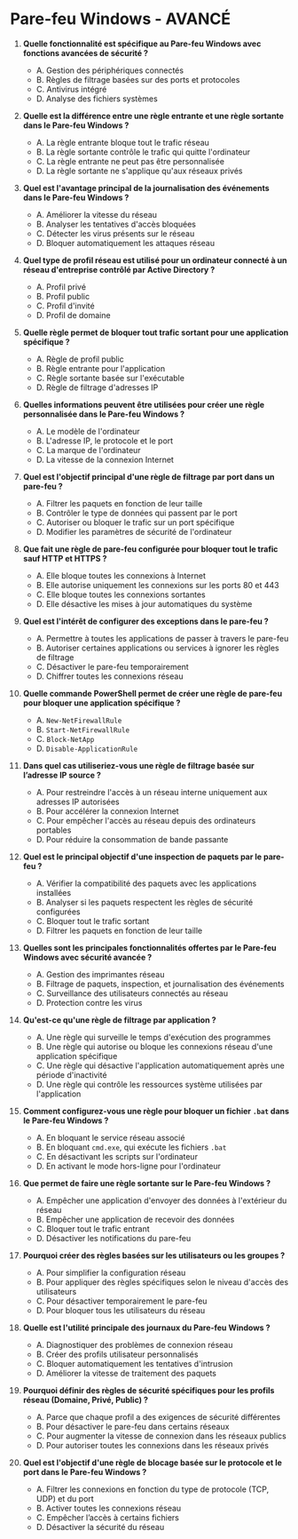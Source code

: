 # Pare-feu Windows - AVANCÉ

1. **Quelle fonctionnalité est spécifique au Pare-feu Windows avec fonctions avancées de sécurité ?**
   - A. Gestion des périphériques connectés
   - B. Règles de filtrage basées sur des ports et protocoles
   - C. Antivirus intégré
   - D. Analyse des fichiers systèmes

2. **Quelle est la différence entre une règle entrante et une règle sortante dans le Pare-feu Windows ?**
   - A. La règle entrante bloque tout le trafic réseau
   - B. La règle sortante contrôle le trafic qui quitte l'ordinateur
   - C. La règle entrante ne peut pas être personnalisée
   - D. La règle sortante ne s'applique qu'aux réseaux privés

3. **Quel est l'avantage principal de la journalisation des événements dans le Pare-feu Windows ?**
   - A. Améliorer la vitesse du réseau
   - B. Analyser les tentatives d'accès bloquées
   - C. Détecter les virus présents sur le réseau
   - D. Bloquer automatiquement les attaques réseau

4. **Quel type de profil réseau est utilisé pour un ordinateur connecté à un réseau d'entreprise contrôlé par Active Directory ?**
   - A. Profil privé
   - B. Profil public
   - C. Profil d'invité
   - D. Profil de domaine

5. **Quelle règle permet de bloquer tout trafic sortant pour une application spécifique ?**
   - A. Règle de profil public
   - B. Règle entrante pour l'application
   - C. Règle sortante basée sur l'exécutable
   - D. Règle de filtrage d'adresses IP

6. **Quelles informations peuvent être utilisées pour créer une règle personnalisée dans le Pare-feu Windows ?**
   - A. Le modèle de l'ordinateur
   - B. L'adresse IP, le protocole et le port
   - C. La marque de l'ordinateur
   - D. La vitesse de la connexion Internet

7. **Quel est l'objectif principal d'une règle de filtrage par port dans un pare-feu ?**
   - A. Filtrer les paquets en fonction de leur taille
   - B. Contrôler le type de données qui passent par le port
   - C. Autoriser ou bloquer le trafic sur un port spécifique
   - D. Modifier les paramètres de sécurité de l'ordinateur

8. **Que fait une règle de pare-feu configurée pour bloquer tout le trafic sauf HTTP et HTTPS ?**
   - A. Elle bloque toutes les connexions à Internet
   - B. Elle autorise uniquement les connexions sur les ports 80 et 443
   - C. Elle bloque toutes les connexions sortantes
   - D. Elle désactive les mises à jour automatiques du système

9. **Quel est l'intérêt de configurer des exceptions dans le pare-feu ?**
   - A. Permettre à toutes les applications de passer à travers le pare-feu
   - B. Autoriser certaines applications ou services à ignorer les règles de filtrage
   - C. Désactiver le pare-feu temporairement
   - D. Chiffrer toutes les connexions réseau

10. **Quelle commande PowerShell permet de créer une règle de pare-feu pour bloquer une application spécifique ?**
    - A. `New-NetFirewallRule`
    - B. `Start-NetFirewallRule`
    - C. `Block-NetApp`
    - D. `Disable-ApplicationRule`

11. **Dans quel cas utiliseriez-vous une règle de filtrage basée sur l’adresse IP source ?**
    - A. Pour restreindre l'accès à un réseau interne uniquement aux adresses IP autorisées
    - B. Pour accélérer la connexion Internet
    - C. Pour empêcher l'accès au réseau depuis des ordinateurs portables
    - D. Pour réduire la consommation de bande passante

12. **Quel est le principal objectif d'une inspection de paquets par le pare-feu ?**
    - A. Vérifier la compatibilité des paquets avec les applications installées
    - B. Analyser si les paquets respectent les règles de sécurité configurées
    - C. Bloquer tout le trafic sortant
    - D. Filtrer les paquets en fonction de leur taille

13. **Quelles sont les principales fonctionnalités offertes par le Pare-feu Windows avec sécurité avancée ?**
    - A. Gestion des imprimantes réseau
    - B. Filtrage de paquets, inspection, et journalisation des événements
    - C. Surveillance des utilisateurs connectés au réseau
    - D. Protection contre les virus

14. **Qu'est-ce qu'une règle de filtrage par application ?**
    - A. Une règle qui surveille le temps d'exécution des programmes
    - B. Une règle qui autorise ou bloque les connexions réseau d'une application spécifique
    - C. Une règle qui désactive l'application automatiquement après une période d'inactivité
    - D. Une règle qui contrôle les ressources système utilisées par l'application

15. **Comment configurez-vous une règle pour bloquer un fichier `.bat` dans le Pare-feu Windows ?**
    - A. En bloquant le service réseau associé
    - B. En bloquant `cmd.exe`, qui exécute les fichiers `.bat`
    - C. En désactivant les scripts sur l'ordinateur
    - D. En activant le mode hors-ligne pour l'ordinateur

16. **Que permet de faire une règle sortante sur le Pare-feu Windows ?**
    - A. Empêcher une application d'envoyer des données à l'extérieur du réseau
    - B. Empêcher une application de recevoir des données
    - C. Bloquer tout le trafic entrant
    - D. Désactiver les notifications du pare-feu

17. **Pourquoi créer des règles basées sur les utilisateurs ou les groupes ?**
    - A. Pour simplifier la configuration réseau
    - B. Pour appliquer des règles spécifiques selon le niveau d'accès des utilisateurs
    - C. Pour désactiver temporairement le pare-feu
    - D. Pour bloquer tous les utilisateurs du réseau

18. **Quelle est l'utilité principale des journaux du Pare-feu Windows ?**
    - A. Diagnostiquer des problèmes de connexion réseau
    - B. Créer des profils utilisateur personnalisés
    - C. Bloquer automatiquement les tentatives d'intrusion
    - D. Améliorer la vitesse de traitement des paquets

19. **Pourquoi définir des règles de sécurité spécifiques pour les profils réseau (Domaine, Privé, Public) ?**
    - A. Parce que chaque profil a des exigences de sécurité différentes
    - B. Pour désactiver le pare-feu dans certains réseaux
    - C. Pour augmenter la vitesse de connexion dans les réseaux publics
    - D. Pour autoriser toutes les connexions dans les réseaux privés

20. **Quel est l'objectif d'une règle de blocage basée sur le protocole et le port dans le Pare-feu Windows ?**
    - A. Filtrer les connexions en fonction du type de protocole (TCP, UDP) et du port
    - B. Activer toutes les connexions réseau
    - C. Empêcher l’accès à certains fichiers
    - D. Désactiver la sécurité du réseau

